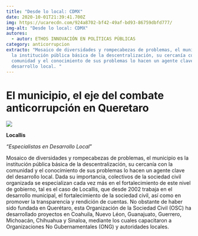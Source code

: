 ```yaml
---
title: "Desde lo local: CDMX"
date: 2020-10-01T21:39:41.700Z
img: https://ucarecdn.com/924a8702-bf42-49af-bd93-86759dbfd777/
img-alt: "Desde lo local: CDMX"
autores:
  - autor: ETHOS INNOVACIÓN EN POLÍTICAS PÚBLICAS
category: anticorrupcion
extracto: "Mosaico de diversidades y rompecabezas de problemas, el municipio es
  la institución pública básica de la descentralización, su cercanía con la
  comunidad y el conocimiento de sus problemas lo hacen un agente clave del
  desarrollo local. "
---
```

<!--StartFragment-->

# El municipio, el eje del combate anticorrupción en Queretaro

![](https://ucarecdn.com/8a6cee08-035e-47eb-8c1b-53010f4f177a/)

[](https://www.ethos.org.mx/wp-content/uploads/2020/10/LOGOLOCALLIS.png)**Locallis**

*“Especialistas en Desarrollo Local*”

Mosaico de diversidades y rompecabezas de problemas, el municipio es la institución pública básica de la descentralización, su cercanía con la comunidad y el conocimiento de sus problemas lo hacen un agente clave del desarrollo local. Dada su importancia, colectivos de la sociedad civil organizada se especializan cada vez más en el fortalecimiento de este nivel de gobierno, tal es el caso de Locallis, que desde 2002 trabaja en el desarrollo municipal, el fortalecimiento de la sociedad civil, así como en promover la transparencia y rendición de cuentas. No obstante de haber sido fundada en Querétaro, esta Organización de la Sociedad Civil (OSC) ha desarrollado proyectos en Coahuila, Nuevo Léon, Guanajuato, Guerrero, Michoacán, Chihuahua y Sinaloa, mediante los cuales capacitaron a Organizaciones No Gubernamentales (ONG) y autoridades locales.

<!--EndFragment-->